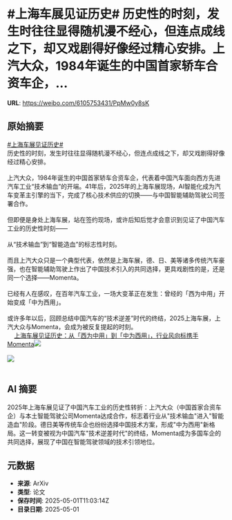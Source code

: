 # #上海车展见证历史# 历史性的时刻，发生时往往显得随机漫不经心，但连点成线之下，却又戏剧得好像经过精心安排。上汽大众，1984年诞生的中国首家轿车合资车企，...

**URL**: https://weibo.com/6105753431/PpMw0y8sK

## 原始摘要

<a href="https://m.weibo.cn/search?containerid=231522type%3D1%26t%3D10%26q%3D%23%E4%B8%8A%E6%B5%B7%E8%BD%A6%E5%B1%95%E8%A7%81%E8%AF%81%E5%8E%86%E5%8F%B2%23&amp;extparam=%23%E4%B8%8A%E6%B5%B7%E8%BD%A6%E5%B1%95%E8%A7%81%E8%AF%81%E5%8E%86%E5%8F%B2%23" data-hide=""><span class="surl-text">#上海车展见证历史#</span></a> <br>历史性的时刻，发生时往往显得随机漫不经心，但连点成线之下，却又戏剧得好像经过精心安排。<br><br>上汽大众，1984年诞生的中国首家轿车合资车企，代表着中国汽车面向西方先进汽车工业“技术输血”的开端。41年后，2025年的上海车展现场，AI智能化成为汽车变革主引擎的当下，完成了核心技术供应的切换——与中国智能辅助驾驶公司签署合作。<br><br>但即便是身处上海车展，站在签约现场，或许后知后觉才会意识到见证了中国汽车工业的历史性时刻——<br><br>从“技术输血”到“智能造血”的标志性时刻。<br><br>而且上汽大众只是一个典型代表，依然是上海车展，德、日、美等诸多传统汽车豪强，也在智能辅助驾驶上作出了中国技术引入的共同选择，更具戏剧性的是，还是同一个选择——Momenta。<br><br>已经有人在感叹，在百年汽车工业，一场大变革正在发生：曾经的「西为中用」开始变成「中为西用」。<br><br>或许多年以后，回顾总结中国汽车的“技术逆差”时代的终结，2025上海车展，上汽大众与Momenta，会成为被反复提起的时刻。<br><a href="https://weibo.cn/sinaurl?u=https%3A%2F%2Fmp.weixin.qq.com%2Fs%2FbbRaCgTtuPUdUDvUMnVRAA" data-hide=""><span class="url-icon"><img style="width: 1rem;height: 1rem" src="https://h5.sinaimg.cn/upload/2015/09/25/3/timeline_card_small_web_default.png" referrerpolicy="no-referrer"></span><span class="surl-text">上海车展见证历史：从「西为中用」到「中为西用」，行业风向标携手Momenta</span></a><img style="" src="https://tvax2.sinaimg.cn/large/006Fd7o3gy1i0zt3mqygsj30j60cswjn.jpg" referrerpolicy="no-referrer"><br><br><img style="" src="https://tvax4.sinaimg.cn/large/006Fd7o3gy1i0zt3p43xgj30tx0jz7gd.jpg" referrerpolicy="no-referrer"><br><br>

## AI 摘要

2025年上海车展见证了中国汽车工业的历史性转折：上汽大众（中国首家合资车企）与本土智能驾驶公司Momenta达成合作，标志着行业从"技术输血"进入"智能造血"阶段。德日美等传统车企也纷纷选择中国技术方案，形成"中为西用"新格局。这一转变被视为中国汽车"技术逆差时代"的终结，Momenta成为多国车企的共同选择，展现了中国在智能驾驶领域的技术引领地位。

## 元数据

- **来源**: ArXiv
- **类型**: 论文
- **保存时间**: 2025-05-01T11:03:14Z
- **目录日期**: 2025-05-01
